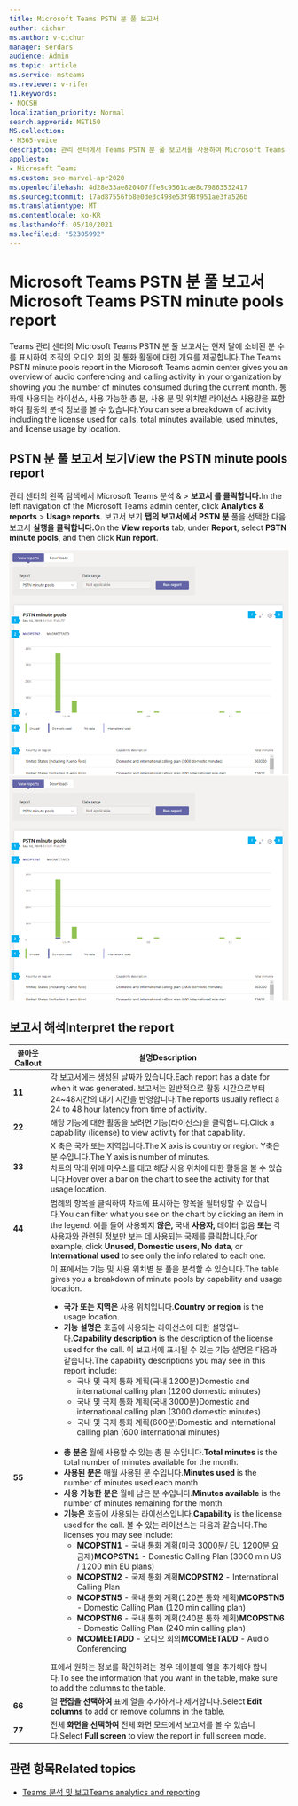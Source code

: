 ```yaml
---
title: Microsoft Teams PSTN 분 풀 보고서
author: cichur
ms.author: v-cichur
manager: serdars
audience: Admin
ms.topic: article
ms.service: msteams
ms.reviewer: v-rifer
f1.keywords:
- NOCSH
localization_priority: Normal
search.appverid: MET150
MS.collection:
- M365-voice
description: 관리 센터에서 Teams PSTN 분 풀 보고서를 사용하여 Microsoft Teams 조직 내에서 사용 중인 분을 보는 방법
appliesto:
- Microsoft Teams
ms.custom: seo-marvel-apr2020
ms.openlocfilehash: 4d28e33ae820407ffe8c9561cae8c79863532417
ms.sourcegitcommit: 17ad87556fb8e0de3c498e53f98f951ae3fa526b
ms.translationtype: MT
ms.contentlocale: ko-KR
ms.lasthandoff: 05/10/2021
ms.locfileid: "52305992"
---
```

# <a name="microsoft-teams-pstn-minute-pools-report"></a><span data-ttu-id="0b1ba-103">Microsoft Teams PSTN 분 풀 보고서</span><span class="sxs-lookup"><span data-stu-id="0b1ba-103">Microsoft Teams PSTN minute pools report</span></span>

<span data-ttu-id="0b1ba-104">Teams 관리 센터의 Microsoft Teams PSTN 분 풀 보고서는 현재 달에 소비된 분 수를 표시하여 조직의 오디오 회의 및 통화 활동에 대한 개요를 제공합니다.</span><span class="sxs-lookup"><span data-stu-id="0b1ba-104">The Teams PSTN minute pools report in the Microsoft Teams admin center gives you an overview of audio conferencing and calling activity in your organization by showing you the number of minutes consumed during the current month.</span></span> <span data-ttu-id="0b1ba-105">통화에 사용되는 라이선스, 사용 가능한 총 분, 사용 분 및 위치별 라이선스 사용량을 포함하여 활동의 분석 정보를 볼 수 있습니다.</span><span class="sxs-lookup"><span data-stu-id="0b1ba-105">You can see a breakdown of activity including the license used for calls, total minutes available, used minutes, and license usage by location.</span></span>

## <a name="view-the-pstn-minute-pools-report"></a><span data-ttu-id="0b1ba-106">PSTN 분 풀 보고서 보기</span><span class="sxs-lookup"><span data-stu-id="0b1ba-106">View the PSTN minute pools report</span></span>

<span data-ttu-id="0b1ba-107">관리 센터의 왼쪽 탐색에서 Microsoft Teams 분석 &  >  **보고서 를 클릭합니다.**</span><span class="sxs-lookup"><span data-stu-id="0b1ba-107">In the left navigation of the Microsoft Teams admin center, click **Analytics & reports** > **Usage reports**.</span></span> <span data-ttu-id="0b1ba-108">보고서 보기 **탭의** **보고서에서** **PSTN 분** 풀을 선택한 다음 보고서 **실행을 클릭합니다.**</span><span class="sxs-lookup"><span data-stu-id="0b1ba-108">On the **View reports** tab, under **Report**, select **PSTN minute pools**, and then click **Run report**.</span></span>

<span data-ttu-id="0b1ba-109">![관리 센터의 Teams PSTN 분 풀 보고서 스크린샷](../media/teams-reports-pstn-minute-pools-with-callouts.png "번호 매기기 Teams 관리 센터의 PSTN 분 풀 보고서의 스크린샷 Microsoft Teams 관리 센터")</span><span class="sxs-lookup"><span data-stu-id="0b1ba-109">![Screenshot of the Teams PSTN minute pools report in the admin center](../media/teams-reports-pstn-minute-pools-with-callouts.png "Screenshot of the Teams PSTN minute pools report in the Microsoft Teams admin center with numbered callouts")</span></span>

## <a name="interpret-the-report"></a><span data-ttu-id="0b1ba-110">보고서 해석</span><span class="sxs-lookup"><span data-stu-id="0b1ba-110">Interpret the report</span></span>

|<span data-ttu-id="0b1ba-111">콜아웃</span><span class="sxs-lookup"><span data-stu-id="0b1ba-111">Callout</span></span> |<span data-ttu-id="0b1ba-112">설명</span><span class="sxs-lookup"><span data-stu-id="0b1ba-112">Description</span></span>  |
|--------|-------------|
|<span data-ttu-id="0b1ba-113">**1**</span><span class="sxs-lookup"><span data-stu-id="0b1ba-113">**1**</span></span>   |<span data-ttu-id="0b1ba-114">각 보고서에는 생성된 날짜가 있습니다.</span><span class="sxs-lookup"><span data-stu-id="0b1ba-114">Each report has a date for when it was generated.</span></span> <span data-ttu-id="0b1ba-115">보고서는 일반적으로 활동 시간으로부터 24~48시간의 대기 시간을 반영합니다.</span><span class="sxs-lookup"><span data-stu-id="0b1ba-115">The reports usually reflect a 24 to 48 hour latency from time of activity.</span></span> |
|<span data-ttu-id="0b1ba-116">**2**</span><span class="sxs-lookup"><span data-stu-id="0b1ba-116">**2**</span></span>   |<span data-ttu-id="0b1ba-117">해당 기능에 대한 활동을 보려면 기능(라이선스)을 클릭합니다.</span><span class="sxs-lookup"><span data-stu-id="0b1ba-117">Click a capability (license) to view activity for that capability.</span></span> |
|<span data-ttu-id="0b1ba-118">**3**</span><span class="sxs-lookup"><span data-stu-id="0b1ba-118">**3**</span></span>   |<span data-ttu-id="0b1ba-119">X 축은 국가 또는 지역입니다.</span><span class="sxs-lookup"><span data-stu-id="0b1ba-119">The X axis is country or region.</span></span> <span data-ttu-id="0b1ba-120">Y축은 분 수입니다.</span><span class="sxs-lookup"><span data-stu-id="0b1ba-120">The Y axis is number of minutes.</span></span> <br><span data-ttu-id="0b1ba-121">차트의 막대 위에 마우스를 대고 해당 사용 위치에 대한 활동을 볼 수 있습니다.</span><span class="sxs-lookup"><span data-stu-id="0b1ba-121">Hover over a bar on the chart to see the activity for that usage location.</span></span>  |
|<span data-ttu-id="0b1ba-122">**4**</span><span class="sxs-lookup"><span data-stu-id="0b1ba-122">**4**</span></span>   |<span data-ttu-id="0b1ba-123">범례의 항목을 클릭하여 차트에 표시하는 항목을 필터링할 수 있습니다.</span><span class="sxs-lookup"><span data-stu-id="0b1ba-123">You can filter what you see on the chart by clicking an item in the legend.</span></span> <span data-ttu-id="0b1ba-124">예를 들어 사용되지 **않은,** 국내 **사용자,**  데이터 없음 **또는** 각 사용자와 관련된 정보만 보는 데 사용되는 국제를 클릭합니다.</span><span class="sxs-lookup"><span data-stu-id="0b1ba-124">For example, click **Unused**, **Domestic users**, **No data**, or **International used** to see only the info related to each one.</span></span> |
|<span data-ttu-id="0b1ba-125">**5**</span><span class="sxs-lookup"><span data-stu-id="0b1ba-125">**5**</span></span>   |<span data-ttu-id="0b1ba-126">이 표에서는 기능 및 사용 위치별 분 풀을 분석할 수 있습니다.</span><span class="sxs-lookup"><span data-stu-id="0b1ba-126">The table gives you a breakdown of minute pools by capability and usage location.</span></span> <ul><li><span data-ttu-id="0b1ba-127">**국가 또는 지역은** 사용 위치입니다.</span><span class="sxs-lookup"><span data-stu-id="0b1ba-127">**Country or region** is the usage location.</span></span> </li><li><span data-ttu-id="0b1ba-128">**기능 설명은** 호출에 사용되는 라이선스에 대한 설명입니다.</span><span class="sxs-lookup"><span data-stu-id="0b1ba-128">**Capability description** is the description of the license used for the call.</span></span>  <span data-ttu-id="0b1ba-129">이 보고서에 표시될 수 있는 기능 설명은 다음과 같습니다.</span><span class="sxs-lookup"><span data-stu-id="0b1ba-129">The capability descriptions you may see in this report include:</span></span> <ul><li><span data-ttu-id="0b1ba-130">국내 및 국제 통화 계획(국내 1200분)</span><span class="sxs-lookup"><span data-stu-id="0b1ba-130">Domestic and international calling plan (1200 domestic minutes)</span></span></li><li><span data-ttu-id="0b1ba-131">국내 및 국제 통화 계획(국내 3000분)</span><span class="sxs-lookup"><span data-stu-id="0b1ba-131">Domestic and international calling plan (3000 domestic minutes)</span></span></li><li><span data-ttu-id="0b1ba-132">국내 및 국제 통화 계획(600분)</span><span class="sxs-lookup"><span data-stu-id="0b1ba-132">Domestic and international calling plan (600 international minutes)</span></span></li></ul></li><br><li><span data-ttu-id="0b1ba-133">**총 분은** 월에 사용할 수 있는 총 분 수입니다.</span><span class="sxs-lookup"><span data-stu-id="0b1ba-133">**Total minutes** is the total number of minutes available for the month.</span></span></li><li><span data-ttu-id="0b1ba-134">**사용된 분은** 매월 사용된 분 수입니다.</span><span class="sxs-lookup"><span data-stu-id="0b1ba-134">**Minutes used** is the number of minutes used each month</span></span></li> <li><span data-ttu-id="0b1ba-135">**사용 가능한 분은** 월에 남은 분 수입니다.</span><span class="sxs-lookup"><span data-stu-id="0b1ba-135">**Minutes available** is the number of minutes remaining for the month.</span></span></li><li><span data-ttu-id="0b1ba-136">**기능은** 호출에 사용되는 라이선스입니다.</span><span class="sxs-lookup"><span data-stu-id="0b1ba-136">**Capability** is the license used for the call.</span></span> <span data-ttu-id="0b1ba-137">볼 수 있는 라이선스는 다음과 같습니다.</span><span class="sxs-lookup"><span data-stu-id="0b1ba-137">The licenses you may see include:</span></span><ul><li><span data-ttu-id="0b1ba-138">**MCOPSTN1** - 국내 통화 계획(미국 3000분/ EU 1200분 요금제)</span><span class="sxs-lookup"><span data-stu-id="0b1ba-138">**MCOPSTN1** - Domestic Calling Plan (3000 min US / 1200 min EU plans)</span></span></li><li><span data-ttu-id="0b1ba-139">**MCOPSTN2** - 국제 통화 계획</span><span class="sxs-lookup"><span data-stu-id="0b1ba-139">**MCOPSTN2** - International Calling Plan</span></span></li><li><span data-ttu-id="0b1ba-140">**MCOPSTN5** - 국내 통화 계획(120분 통화 계획)</span><span class="sxs-lookup"><span data-stu-id="0b1ba-140">**MCOPSTN5** - Domestic Calling Plan (120 min calling plan)</span></span></li><li><span data-ttu-id="0b1ba-141">**MCOPSTN6** - 국내 통화 계획(240분 통화 계획)</span><span class="sxs-lookup"><span data-stu-id="0b1ba-141">**MCOPSTN6** - Domestic Calling Plan (240 min calling plan)</span></span></li><li><span data-ttu-id="0b1ba-142">**MCOMEETADD** - 오디오 회의</span><span class="sxs-lookup"><span data-stu-id="0b1ba-142">**MCOMEETADD** - Audio Conferencing</span></span></li></ul></li> </ul> <span data-ttu-id="0b1ba-143">표에서 원하는 정보를 확인하려는 경우 테이블에 열을 추가해야 합니다.</span><span class="sxs-lookup"><span data-stu-id="0b1ba-143">To see the information that you want in the table, make sure to add the columns to the table.</span></span>|
|<span data-ttu-id="0b1ba-144">**6**</span><span class="sxs-lookup"><span data-stu-id="0b1ba-144">**6**</span></span>   |<span data-ttu-id="0b1ba-145">열 **편집을 선택하여** 표에 열을 추가하거나 제거합니다.</span><span class="sxs-lookup"><span data-stu-id="0b1ba-145">Select **Edit columns** to add or remove columns in the table.</span></span>|
|<span data-ttu-id="0b1ba-146">**7**</span><span class="sxs-lookup"><span data-stu-id="0b1ba-146">**7**</span></span>   |<span data-ttu-id="0b1ba-147">전체 **화면을 선택하여** 전체 화면 모드에서 보고서를 볼 수 있습니다.</span><span class="sxs-lookup"><span data-stu-id="0b1ba-147">Select **Full screen** to view the report in full screen mode.</span></span>|

## <a name="related-topics"></a><span data-ttu-id="0b1ba-148">관련 항목</span><span class="sxs-lookup"><span data-stu-id="0b1ba-148">Related topics</span></span>

- [<span data-ttu-id="0b1ba-149">Teams 분석 및 보고</span><span class="sxs-lookup"><span data-stu-id="0b1ba-149">Teams analytics and reporting</span></span>](teams-reporting-reference.md)
